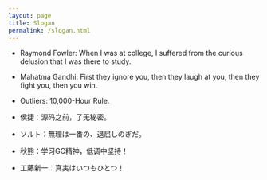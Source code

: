 ```yaml
---
layout: page
title: Slogan
permalink: /slogan.html
---
```


* Raymond Fowler: When I was at college, I suffered from the curious delusion that I was there to study.

* Mahatma Gandhi: First they ignore you, then they laugh at you, then they fight you, then you win.

* Outliers: 10,000-Hour Rule.

* 侯捷：源码之前，了无秘密。

* ソルト：無理は一番の、退屈しのぎだ。

* 秋熊：学习GC精神，低调中坚持！

* 工藤新一：真実はいつもひとつ！
